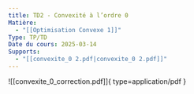 ```yaml
---
title: TD2 - Convexité à l’ordre 0
Matière:
  - "[[Optimisation Convexe 1]]"
Type: TP/TD
Date du cours: 2025-03-14
Supports:
  - "[[convexite_0 2.pdf|convexite_0 2.pdf]]"
---
```

![[convexite_0_correction.pdf]]{ type=application/pdf }

